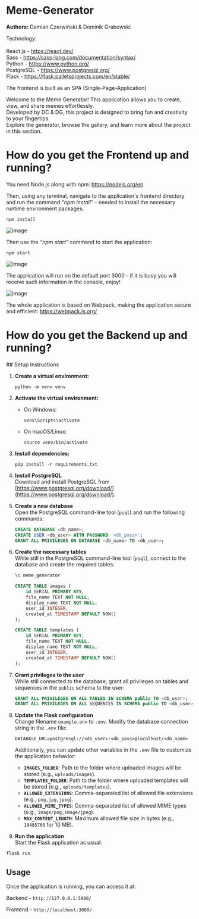 # Meme-Generator

**Authors:** Damian Czerwiński & Dominik Grabowski

Technology: <br><br>
React.js  - https://react.dev/ <br> 
Sass - https://sass-lang.com/documentation/syntax/ <br>
Python - https://www.python.org/ <br>
PostgreSQL - https://www.postgresql.org/ <br>
Flask - https://flask.palletsprojects.com/en/stable/ <br>

The frontend is built as an SPA (Single-Page-Application) <br>

 Welcome to the Meme Generator! This application allows you to create, view, and share memes effortlessly. <br>
 Developed by DC & DG, this project is designed to bring fun and creativity to your fingertips. <br>
 Explore the generator, browse the gallery, and learn more about the project in this section. <br>

 <h1>How do you get the Frontend up and running?</h1>

 You need Node.js along with npm: https://nodejs.org/en

 Then, using any terminal, navigate to the application's frontend directory and run the command _“npm install”_ - needed to install the necessary runtime environment packages.

 ```
 npm install
 ```

 ![image](https://github.com/user-attachments/assets/bd54ee4c-95f3-4cf4-8485-917b8c7e4e5a)
 
Then use the _“npm start”_ command to start the application:

 ```
 npm start
 ```

 ![image](https://github.com/user-attachments/assets/04aa6f03-31f2-4155-b2d1-b4f62aa0e014)

 The application will run on the default port 3000 - if it is busy you will receive such information in the console, enjoy!

![image](https://github.com/user-attachments/assets/8f123900-f5e5-4a9c-8da9-4575067bcfc1)

The whole application is based on Webpack, making the application secure and efficient: https://webpack.js.org/

 <h1>How do you get the Backend up and running?</h1>
## Setup Instructions

1. **Create a virtual environment:**
   ```
   python -m venv venv
   ```

2. **Activate the virtual environment:**
   - On Windows:
     ```
     venv\Scripts\activate
     ```
   - On macOS/Linux:
     ```
     source venv/bin/activate
     ```

3. **Install dependencies:**
   ```
   pip install -r requirements.txt
   ```

4. **Install PostgreSQL**  
   Download and install PostgreSQL from [https://www.postgresql.org/download/](https://www.postgresql.org/download/).

5. **Create a new database**  
   Open the PostgreSQL command-line tool (`psql`) and run the following commands:
   ```sql
   CREATE DATABASE <db_name>;
   CREATE USER <db_user> WITH PASSWORD '<db_pass>';
   GRANT ALL PRIVILEGES ON DATABASE <db_name> TO <db_user>;
   ```

6. **Create the necessary tables**  
   While still in the PostgreSQL command-line tool (`psql`), connect to the database and create the required tables:

   ```sql
   \c meme_generator

   CREATE TABLE images (
       id SERIAL PRIMARY KEY,
       file_name TEXT NOT NULL,
       display_name TEXT NOT NULL,
       user_id INTEGER,
       created_at TIMESTAMP DEFAULT NOW()
   );

   CREATE TABLE templates (
       id SERIAL PRIMARY KEY,
       file_name TEXT NOT NULL,
       display_name TEXT NOT NULL,
       user_id INTEGER,
       created_at TIMESTAMP DEFAULT NOW()
   );
   ```

7. **Grant privileges to the user**  
   While still connected to the database, grant all privileges on tables and sequences in the `public` schema to the user:
   ```sql
   GRANT ALL PRIVILEGES ON ALL TABLES IN SCHEMA public TO <db_user>;
   GRANT ALL PRIVILEGES ON ALL SEQUENCES IN SCHEMA public TO <db_user>;
   ```

9. **Update the Flask configuration**  
   Change filename `example.env` to `.env`.
   Modify the database connection string in the `.env` file:
   ```properties
   DATABASE_URL=postgresql://<db_user>:<db_pass>@localhost/<db_name>
   ```

   Additionally, you can update other variables in the `.env` file to customize the application behavior:
   - **`IMAGES_FOLDER`**: Path to the folder where uploaded images will be stored (e.g., `uploads/images`).
   - **`TEMPLATES_FOLDER`**: Path to the folder where uploaded templates will be stored (e.g., `uploads/templates`).
   - **`ALLOWED_EXTENSIONS`**: Comma-separated list of allowed file extensions (e.g., `png,jpg,jpeg`).
   - **`ALLOWED_MIME_TYPES`**: Comma-separated list of allowed MIME types (e.g., `image/png,image/jpeg`).
   - **`MAX_CONTENT_LENGTH`**: Maximum allowed file size in bytes (e.g., `10485760` for 10 MB).

10. **Run the application**  
   Start the Flask application as usual:
   ```bash
   flask run
   ```

## Usage
Once the application is running, you can access it at:

Backend - `http://127.0.0.1:5000/`

Frontend - `http://localhost:3000/`
